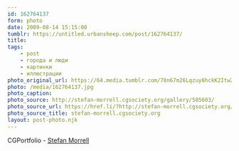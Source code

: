 ```yaml
---
id: 162764137
form: photo
date: 2009-08-14 15:15:00
tumblr: https://untitled.urbansheep.com/post/162764137/
title:
tags:
    - post
    - города и люди
    - картинки
    - иллюстрации
photo_original_url: https://64.media.tumblr.com/78n67m26Lqzuy6hckK2ItwZho1_640.jpg
photo: /media/162764137.jpg
photo_caption: 
photo_source: http://stefan-morrell.cgsociety.org/gallery/505603/
photo_source_url: https://href.li/?http://stefan-morrell.cgsociety.org/gallery/505603/
photo_source_title: stefan-morrell.cgsociety.org
layout: post-photo.njk
---
```


<p>CGPortfolio - <a href="http://stefan-morrell.cgsociety.org/gallery/505603/">Stefan Morrell</a></p>
